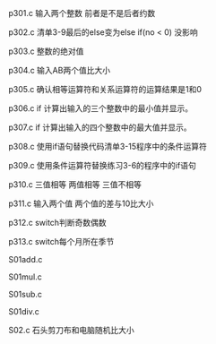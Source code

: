 p301.c
输入两个整数
前者是不是后者约数


p302.c
清单3-9最后的else变为else if(no < 0)
没影响

p303.c
整数的绝对值

p304.c
输入AB两个值比大小

p305.c
确认相等运算符和关系运算符的运算结果是1和0

p306.c
if
计算出输入的三个整数中的最小值并显示。

p307.c
if
计算出输入的四个整数中的最大值并显示。


p308.c
使用if语句替换代码清单3-15程序中的条件运算符

p309.c
使用条件运算符替换练习3-6的程序中的if语句

p310.c
三值相等
两值相等
三值不相等

p311.c
输入两个值
两个值的差与10比大小

p312.c
switch判断奇数偶数

p313.c
switch每个月所在季节

S01add.c

S01mul.c

S01sub.c

S01div.c

S02.c
石头剪刀布和电脑随机比大小


